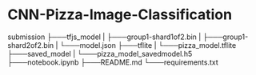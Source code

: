 # CNN-Pizza-Image-Classification

submission
├───tfjs_model
| ├───group1-shard1of2.bin
| ├───group1-shard2of2.bin
| └───model.json
├───tflite
| └───pizza_model.tflite
├───saved_model
| └───pizza_model_savedmodel.h5
├───notebook.ipynb
├───README.md
└───requirements.txt
